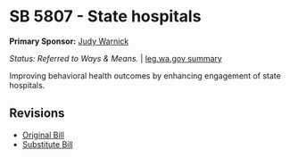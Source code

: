 # SB 5807 - State hospitals
**Primary Sponsor:** [Judy Warnick](/person/leg/judith.warnick.md)

*Status: Referred to Ways & Means.* | [leg.wa.gov summary](https://app.leg.wa.gov/billsummary?BillNumber=5807&Year=2021)

Improving behavioral health outcomes by enhancing engagement of state hospitals.

## Revisions
* [Original Bill](1/)
* [Substitute Bill](S/)